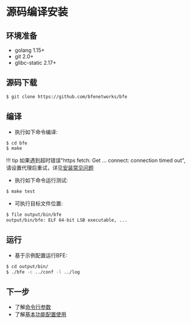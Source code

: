 # 源码编译安装

## 环境准备
- golang 1.15+
- git 2.0+
- glibc-static 2.17+

## 源码下载
```bash
$ git clone https://github.com/bfenetworks/bfe
```

## 编译
- 执行如下命令编译:

```bash
$ cd bfe
$ make
```

!!! tip
    如果遇到超时错误"https fetch: Get ... connect: connection timed out", 请设置代理后重试，详见[安装常见问题](../faq/installation.md)

- 执行如下命令运行测试:

```bash
$ make test
```

- 可执行目标文件位置:

```bash
$ file output/bin/bfe
output/bin/bfe: ELF 64-bit LSB executable, ...
```

## 运行

- 基于示例配置运行BFE:

```bash
$ cd output/bin/
$ ./bfe -c ../conf -l ../log
```

## 下一步
* 了解[命令行参数](../operation/command.md)
* 了解[基本功能配置使用](../example/guide.md)
